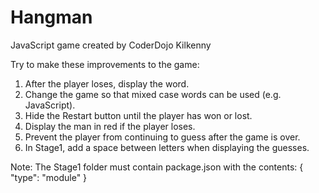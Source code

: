 # Hangman
JavaScript game created by CoderDojo Kilkenny

Try to make these improvements to the game:

1. After the player loses, display the word.
2. Change the game so that mixed case words can be used (e.g. JavaScript).
3. Hide the Restart button until the player has won or lost.
4. Display the man in red if the player loses.
5. Prevent the player from continuing to guess after the game is over.
6. In Stage1, add a space between letters when displaying the guesses.

Note: The Stage1 folder must contain package.json with the contents: { "type": "module" }